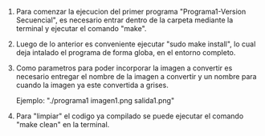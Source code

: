 1.  Para comenzar la ejecucion del primer programa "Programa1-Version Secuencial", es necesario entrar dentro de la carpeta mediante la terminal y ejecutar el comando "make".

2. Luego de lo anterior es conveniente ejecutar "sudo make install", lo cual deja intalado el programa de forma globa, en el entorno completo.
 
3. Como parametros para poder incorporar la imagen a convertir es necesario entregar el nombre de la imagen a convertir y un nombre para cuando la imagen ya este convertida a grises.

	Ejemplo: "./programa1 imagen1.png salida1.png"

4. Para "limpiar" el codigo ya compilado se puede ejecutar el comando "make clean" en la terminal.

